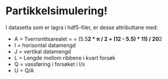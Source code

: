 # Partikkelsimulering!

I datasetta som er lagra i hdf5-filer, er desse attributtane med:
- A = Tverrsnittsarealet =  = (5.5**2 * π / 2 + (12 - 5.5) * 11) / 20**2  
- I = horisontal datamengd
- J = vertikal datamengd
- L = Lengde mellom ribbene i kvart forsøk
- Q = vassføring i forsøket i l/s
- U = Q/A